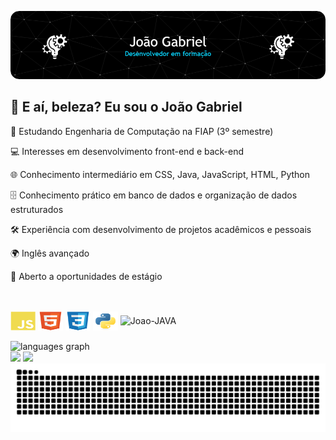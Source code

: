 ![Header](./github-image.png)


## 🤙 E aí, beleza? Eu sou o João Gabriel

🌱 Estudando Engenharia de Computação na FIAP (3º semestre)

💻 Interesses em desenvolvimento front-end e back-end

🌐 Conhecimento intermediário em CSS, Java, JavaScript, HTML, Python

🗄️ Conhecimento prático em banco de dados e organização de dados estruturados

🛠️ Experiência com desenvolvimento de projetos acadêmicos e pessoais

🌍 Inglês avançado

🚀 Aberto a oportunidades de estágio

<br>
<div align="left">
  <div style="display: inline_block"><br>
  <img align="center" alt="Joao-Js" height="30" width="40" src="https://raw.githubusercontent.com/devicons/devicon/master/icons/javascript/javascript-plain.svg">
  <img align="center" alt="Joao-HTML" height="30" width="40" src="https://raw.githubusercontent.com/devicons/devicon/master/icons/html5/html5-original.svg">
  <img align="center" alt="Joao-CSS" height="30" width="40" src="https://raw.githubusercontent.com/devicons/devicon/master/icons/css3/css3-original.svg">
  <img align="center" alt="Joao-Python" height="30" width="40" src="https://raw.githubusercontent.com/devicons/devicon/master/icons/python/python-original.svg">
  <img align="center" alt="Joao-JAVA" height="30" width="40" src="https://cdn.jsdelivr.net/gh/devicons/devicon@latest/icons/java/java-original.svg">
</div>

<br>

 <div align="left">
  <img src="https://github-readme-stats.vercel.app/api/top-langs?username=joaogabriel365&locale=en&hide_title=false&layout=compact&card_width=320&langs_count=5&theme=dracula&hide_border=false&order=2" height="185" alt="languages graph"  />
</div>

<div> 
  <a href="https://www.instagram.com/jaogabriell__/" target="_blank">
    <img src="https://img.shields.io/badge/-Instagram-%23E4405F?style=for-the-badge&logo=instagram&logoColor=white"></a>
  <a href="www.linkedin.com/in/joão-gabriel-de-bortoli-ribeiro" target="_blank">
   <img src="https://img.shields.io/badge/-LinkedIn-%230077B5?style=for-the-badge&logo=linkedin&logoColor=white"></a>
</div>

  <source media="(prefers-color-scheme: dark)" srcset="https://raw.githubusercontent.com/joaogabriel365/joaogabriel365/output/github-contribution-grid-snake-dark.svg">
  <source media="(prefers-color-scheme: light)" srcset="https://raw.githubusercontent.com/joaogabriel365/joaogabriel365/output/github-contribution-grid-snake-dark.svg">
  <img align="center" alt="github contribution grid snake animation" src="https://raw.githubusercontent.com/joaogabriel365/joaogabriel365/output/github-contribution-grid-snake.svg">
</picture>
   

            
        
          
          
